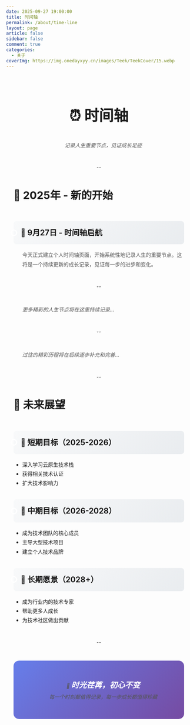 ```yaml
---
date: 2025-09-27 19:00:00
title: 时间轴
permalink: /about/time-line
layout: page
article: false
sidebar: false
comment: true
categories:
  - 关于
coverImg: https://img.onedayxyy.cn/images/Teek/TeekCover/15.webp
---
```


<div class="timeline-page">

# ⏰ 时间轴

> *记录人生重要节点，见证成长足迹*

---

## 🚀 2025年 - 新的开始

### 🌟 9月27日 - 时间轴启航
今天正式建立个人时间轴页面，开始系统性地记录人生的重要节点。这将是一个持续更新的成长记录，见证每一步的进步和变化。

---

*更多精彩的人生节点将在这里持续记录...*

---

*过往的精彩历程将在后续逐步补充和完善...*

---

## 🔮 未来展望

### 🎯 短期目标（2025-2026）
- 深入学习云原生技术栈
- 获得相关技术认证
- 扩大技术影响力

### 🚀 中期目标（2026-2028）
- 成为技术团队的核心成员
- 主导大型技术项目
- 建立个人技术品牌

### 🌟 长期愿景（2028+）
- 成为行业内的技术专家
- 帮助更多人成长
- 为技术社区做出贡献

---

> 💫 **时光荏苒，初心不变**  
> *每一个时刻都值得记录，每一步成长都值得珍藏*

</div>

<style scoped>
.timeline-page {
  max-width: 800px;
  margin: 0 auto;
  padding: 20px;
  line-height: 1.8;
}

.timeline-page h1 {
  text-align: center;
  color: var(--vp-c-brand);
  font-size: 2.5rem;
  margin-bottom: 1rem;
}

.timeline-page > blockquote {
  text-align: center;
  font-style: italic;
  color: #666;
  border-left: none;
  padding: 0;
  margin: 2rem 0;
}

.timeline-page h2 {
  color: var(--vp-c-brand);
  border-bottom: 3px solid var(--vp-c-brand);
  padding-bottom: 0.8rem;
  margin-top: 3rem;
  margin-bottom: 2rem;
  font-size: 1.8rem;
  position: relative;
}

.timeline-page h2::after {
  content: '';
  position: absolute;
  left: 0;
  bottom: -3px;
  width: 60px;
  height: 3px;
  background: linear-gradient(90deg, var(--vp-c-brand), transparent);
}

.timeline-page h3 {
  color: var(--vp-c-brand);
  margin: 2rem 0 1rem 0;
  font-size: 1.3rem;
  display: flex;
  align-items: center;
  gap: 0.5rem;
  padding: 0.8rem 1.2rem;
  background: linear-gradient(135deg, #f8f9fa 0%, #e9ecef 100%);
  border-left: 4px solid var(--vp-c-brand);
  border-radius: 8px;
  position: relative;
}

.timeline-page h3::before {
  content: '';
  position: absolute;
  left: -8px;
  top: 50%;
  transform: translateY(-50%);
  width: 12px;
  height: 12px;
  background: var(--vp-c-brand);
  border-radius: 50%;
  border: 3px solid white;
  box-shadow: 0 0 0 2px var(--vp-c-brand);
}

.timeline-page p {
  margin: 1rem 0;
  padding-left: 1.5rem;
  color: #555;
  position: relative;
}

.timeline-page p::before {
  content: '';
  position: absolute;
  left: 0;
  top: 0.7rem;
  width: 6px;
  height: 6px;
  background: var(--vp-c-brand);
  border-radius: 50%;
  opacity: 0.6;
}

.timeline-page hr {
  border: none;
  height: 2px;
  background: linear-gradient(90deg, transparent, var(--vp-c-brand), transparent);
  margin: 3rem 0;
  position: relative;
}

.timeline-page hr::after {
  content: '⭐';
  position: absolute;
  left: 50%;
  top: 50%;
  transform: translate(-50%, -50%);
  background: white;
  padding: 0 10px;
  font-size: 1.2rem;
}

.timeline-page > blockquote:last-child {
  text-align: center;
  background: linear-gradient(135deg, #667eea 0%, #764ba2 100%);
  color: white;
  padding: 2rem;
  border-radius: 15px;
  border-left: none;
  margin-top: 3rem;
}

.timeline-page > blockquote:last-child strong {
  color: white;
  font-size: 1.3rem;
}

/* 深色模式适配 */
.dark .timeline-page h3 {
  background: linear-gradient(135deg, var(--vp-c-bg-soft) 0%, var(--vp-c-bg-mute) 100%);
  color: var(--vp-c-text-1);
}

.dark .timeline-page p {
  color: var(--vp-c-text-2);
}

.dark .timeline-page hr::after {
  background: var(--vp-c-bg);
}

/* 移动端适配 */
@media (max-width: 768px) {
  .timeline-page {
    padding: 15px;
  }
  
  .timeline-page h1 {
    font-size: 2rem;
  }
  
  .timeline-page h2 {
    font-size: 1.5rem;
  }
  
  .timeline-page h3 {
    font-size: 1.1rem;
    padding: 0.6rem 1rem;
  }
}
</style>
